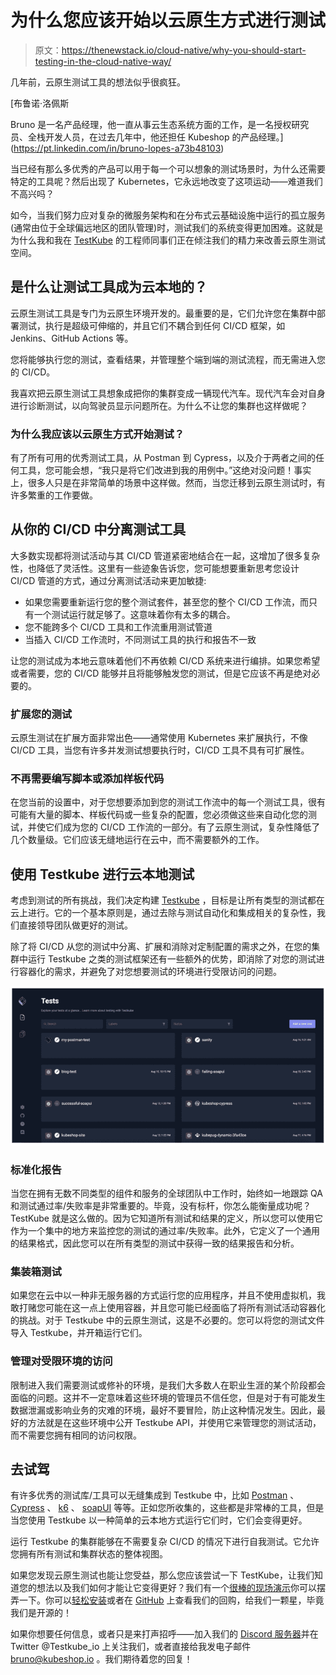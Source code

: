 # 为什么您应该开始以云原生方式进行测试

> 原文：<https://thenewstack.io/cloud-native/why-you-should-start-testing-in-the-cloud-native-way/>

几年前，云原生测试工具的想法似乎很疯狂。

 [布鲁诺·洛佩斯

Bruno 是一名产品经理，他一直从事云生态系统方面的工作，是一名授权研究员、全栈开发人员，在过去几年中，他还担任 Kubeshop 的产品经理。](https://pt.linkedin.com/in/bruno-lopes-a73b48103) 

当已经有那么多优秀的产品可以用于每一个可以想象的测试场景时，为什么还需要特定的工具呢？然后出现了 Kubernetes，它永远地改变了这项运动——难道我们不高兴吗？

如今，当我们努力应对复杂的微服务架构和在分布式云基础设施中运行的孤立服务(通常由位于全球偏远地区的团队管理)时，测试我们的系统变得更加困难。这就是为什么我和我在 [TestKube](https://testkube.kubeshop.io/) 的工程师同事们正在倾注我们的精力来改善云原生测试空间。

## 是什么让测试工具成为云本地的？

云原生测试工具是专门为云原生环境开发的。最重要的是，它们允许您在集群中部署测试，执行是超级可伸缩的，并且它们不耦合到任何 CI/CD 框架，如 Jenkins、GitHub Actions 等。

您将能够执行您的测试，查看结果，并管理整个端到端的测试流程，而无需进入您的 CI/CD。

我喜欢把云原生测试工具想象成把你的集群变成一辆现代汽车。现代汽车会对自身进行诊断测试，以向驾驶员显示问题所在。为什么不让您的集群也这样做呢？

### 为什么我应该以云原生方式开始测试？

有了所有可用的优秀测试工具，从 Postman 到 Cypress，以及介于两者之间的任何工具，您可能会想，“我只是将它们改进到我的用例中。”这绝对没问题！事实上，很多人只是在非常简单的场景中这样做。然而，当您迁移到云原生测试时，有许多繁重的工作要做。

## **从你的 CI/CD 中分离测试工具**

大多数实现都将测试活动与其 CI/CD 管道紧密地结合在一起，这增加了很多复杂性，也降低了灵活性。这里有一些迹象告诉您，您可能想要重新思考您设计 CI/CD 管道的方式，通过分离测试活动来更加敏捷:

*   如果您需要重新运行您的整个测试套件，甚至您的整个 CI/CD 工作流，而只有一个测试运行就足够了。这意味着你有太多的耦合。
*   您不能跨多个 CI/CD 工具和工作流重用测试管道
*   当插入 CI/CD 工作流时，不同测试工具的执行和报告不一致

让您的测试成为本地云意味着他们不再依赖 CI/CD 系统来进行编排。如果您希望或者需要，您的 CI/CD 能够并且将能够触发您的测试，但是它应该不再是绝对必要的。

### **扩展您的测试**

云原生测试在扩展方面非常出色——通常使用 Kubernetes 来扩展执行，不像 CI/CD 工具，当您有许多并发测试想要执行时，CI/CD 工具不具有可扩展性。

### **不再需要编写脚本或添加样板代码**

在您当前的设置中，对于您想要添加到您的测试工作流中的每一个测试工具，很有可能有大量的脚本、样板代码或一些复杂的配置，您必须做这些来自动化您的测试，并使它们成为您的 CI/CD 工作流的一部分。有了云原生测试，复杂性降低了几个数量级。它们应该无缝地运行在云中，而不需要额外的工作。

## 使用 Testkube 进行云本地测试

考虑到测试的所有挑战，我们决定构建 [Testkube](https://testkube.kubeshop.io/) ，目标是让所有类型的测试都在云上进行。它的一个基本原则是，通过去除与测试自动化和集成相关的复杂性，我们直接领导团队做更好的测试。

除了将 CI/CD 从您的测试中分离、扩展和消除对定制配置的需求之外，在您的集群中运行 Testkube 之类的测试框架还有一些额外的优势，即消除了对您的测试进行容器化的需求，并避免了对您想要测试的环境进行受限访问的问题。

![](img/a5fb56323fe27cf2933e637de40dbf7b.png)

### **标准化报告**

当您在拥有无数不同类型的组件和服务的全球团队中工作时，始终如一地跟踪 QA 和测试通过率/失败率是非常重要的。毕竟，没有标杆，你怎么能衡量成功呢？TestKube 就是这么做的。因为它知道所有测试和结果的定义，所以您可以使用它作为一个集中的地方来监控您的测试的通过率/失败率。此外，它定义了一个通用的结果格式，因此您可以在所有类型的测试中获得一致的结果报告和分析。

### **集装箱测试**

如果您在云中以一种非无服务器的方式运行您的应用程序，并且不使用虚拟机，我敢打赌您可能在这一点上使用容器，并且您可能已经面临了将所有测试活动容器化的挑战。对于 Testkube 中的云原生测试，这是不必要的。您可以将您的测试文件导入 Testkube，并开箱运行它们。

### **管理对受限环境的访问**

限制进入我们需要测试或修补的环境，是我们大多数人在职业生涯的某个阶段都会面临的问题。这并不一定意味着这些环境的管理员不信任您，但是对于有可能发生数据泄漏或影响业务的灾难的环境，最好不要冒险，防止这种情况发生。因此，最好的方法就是在这些环境中公开 Testkube API，并使用它来管理您的测试活动，而不需要您拥有相同的访问权限。

## 去试驾

有许多优秀的测试库/工具可以无缝集成到 Testkube 中，比如 [Postman](https://kubeshop.github.io/testkube/executor-postman/) 、 [Cypress](https://kubeshop.io/blog/end-to-end-tests-of-your-kubernetes-applications-with-cypress) 、 [k6](https://kubeshop.io/blog/load-testing-in-kubernetes-with-k6-and-testkube) 、 [soapUI](https://kubeshop.io/blog/run-kubernetes-tests-with-soapui-and-testkube) 等等。正如您所收集的，这些都是非常棒的工具，但是当您使用 Testkube 以一种简单的云本地方式运行它们时，它们会变得更好。

运行 Testkube 的集群能够在不需要复杂 CI/CD 的情况下进行自我测试。它允许您拥有所有测试和集群状态的整体视图。

如果您发现云原生测试也能让您受益，那么您应该尝试一下 TestKube，让我们知道您的想法以及我们如何才能让它变得更好？我们有一个[很棒的现场演示](https://demo.testkube.io)你可以摆弄一下。你可以[轻松安装](https://testkube.kubeshop.io/download)或者在 [GitHub](https://github.com/kubeshop/testkube) 上查看我们的回购，给我们一颗星，毕竟我们是开源的！

如果你想要任何信息，或者只是来打声招呼——加入我们的 [Discord 服务器](https://discord.gg/hfq44wtR6Q)并在 Twitter @Testkube_io 上关注我们，或者直接给我发电子邮件 [bruno@kubeshop.io](mailto:bruno@kubeshop.io) 。我们期待着您的回复！

<svg xmlns:xlink="http://www.w3.org/1999/xlink" viewBox="0 0 68 31" version="1.1"><title>Group</title> <desc>Created with Sketch.</desc></svg>